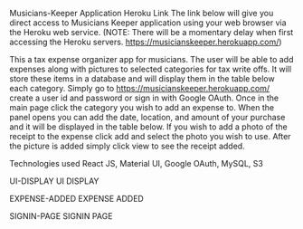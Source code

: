 Musicians-Keeper
Application Heroku Link The link below will give you direct access to Musicians Keeper application using your web browser via the Heroku web service. (NOTE: There will be a momentary delay when first accessing the Heroku servers. https://musicianskeeper.herokuapp.com/)

This a tax expense organizer app for musicians. The user will be able to add expenses along with pictures to selected categories for tax write offs. It will store these items in a database and will display them in the table below each category. Simply go to https://musicianskeeper.herokuapp.com/ create a user id and password or sign in with Google OAuth. Once in the main page click the category you wish to add an expense to. When the panel opens you can add the date, location, and amount of your purchase and it will be displayed in the table below. If you wish to add a photo of the receipt to the expense click add and select the photo you wish to use. After the picture is added simply click view to see the receipt added.

Technologies used React JS, Material UI, Google OAuth, MySQL, S3

UI-DISPLAY
UI DISPLAY

EXPENSE-ADDED
EXPENSE ADDED

SIGNIN-PAGE
SIGNIN PAGE
